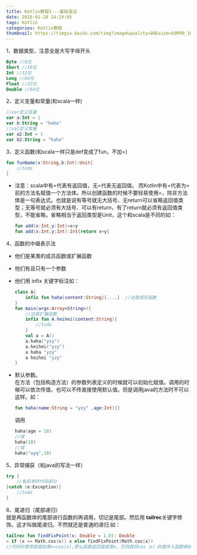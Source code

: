 ```yaml
---
title: Kotlin教程1---基础语法
date: 2018-01-28 14:29:03
tags: Kotlin
categories: Kotlin教程
thumbnail: https://timgsa.baidu.com/timg?image&quality=80&size=b9999_10000&sec=1517214609323&di=40d0cb3d0cacdcc718de20dccb81fa6d&imgtype=0&src=http%3A%2F%2Fimgup01.sj88.com%2F2017-06%2F30%2F01%2F1498755765289_0.jpg
---
```

1、数据类型、注意全是大写字母开头
```kotlin
Byte //8位
Short //16位
Int //32位
Long //64位
Float //32位
Double //64位
```

2、定义变量和常量(和scala一样)
```kotlin
//var定义变量
var a:Int = 1 
var b:String = "haha"
//val定义常量
var a2:Int = 1 
var b2:String = "haha"
```
3、定义函数(和scala一样只是def变成了fun，不加=)
```kotlin
fun funName(x:String,b:Int):Unit{
	//todo
}
```
- 注意：scala中有=代表有返回值，无=代表无返回值。
    而Kotlin中有=代表为=前的方法名赋值一个方法体。所以创建函数的时候不要轻易使用=，除非方法体是一句表达式。也就是说有等号就无大括号、无return可以省略返回值类型；无等号就必须有大括号、可以有return，有了return就必须有返回值类型，不能省略，省略相当于返回类型是Unit，这个和scala是不同的如：
	```kotlin
	fun add(x:Int,y:Int)=x+y
	fun add(x:Int,y:Int):Int{return x+y}
	```

4、函数的中缀表示法  
- 他们是某类的成员函数或扩展函数
- 他们有且只有一个参数
- 他们用 infix 关键字标注如：
	```kotlin
	class A{
		infix fun haha(content:String){....}  //这是成员函数
	}
	fun main(args:Array<String>){
		//这是扩展函数
		infix fun A.heihei(content:String){
			//todo
		}  
		val a = A()
		a.haha("yzy")
		a.heihei("yzy")
		a haha "yzy"
		a heihei "yzy"
	}
	```

- 默认参数。  
	在方法（包括构造方法）的参数列表定义的时候就可以初始化赋值。调用的时候可以依次传值，也可以不传直接使用默认值。但是调用java的方法时不可以这样。如：
	```kotlin
	fun haha(name:String = "yzy" ,age:Int){}
	```
	调用
	```kotlin
	haha(age = 18)
	//或
	haha(18)
	//或
	haha("wyq",18)
	```

5、异常捕获（和java的写法一样）
```kotlin
try {
    //有异常的代码部分
}catch (e:Exception){
    //todo    
}
```

6、尾递归（尾部递归）  
就是再函数体的尾部进行函数的再调用，切记是尾部。然后用 **tailrec**关键字修饰。这才叫做尾递归。不然就还是普通的递归.如：
```kotlin
tailrec fun findFixPoint(x: Double = 1.0): Double 
= if (x == Math.cos(x)) x else findFixPoint(Math.cos(x))
//代码的意思就是如果x=cos(x),那么函数返回值就是x，否则就将cos（x）的值传入函数继续调用执行
```




































































